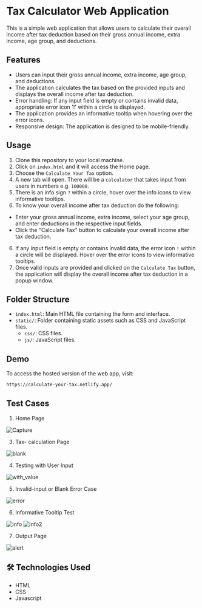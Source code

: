 
# Tax Calculator Web Application

This is a simple web application that allows users to calculate their overall income after tax deduction based on their gross annual income, extra income, age group, and deductions.



## Features

- Users can input their gross annual income, extra income, age group, and deductions.
- The application calculates the tax based on the provided inputs and displays the overall income after tax deduction.
- Error handling: If any input field is empty or contains invalid data, appropriate error icon '!' within a circle is displayed.
- The application provides an informative tooltip when hovering over the error icons.
- Responsive design: The application is designed to be mobile-friendly.



## Usage

1. Clone this repository to your local machine.
2. Click on `index.html` and it will access the Home page.
3. Choose the `Calculate Your Tax` option.   
4. A new tab will open. There will be a `calculator` that takes input from users in numbers e.g. `100000`.
5. There is an info sign `?` within a circle, hover over the info icons to view informative tooltips.
6. To know your overall income after tax deduction do the following:
  - Enter your gross annual income, extra income, select your age group, and enter deductions in the respective input fields.
  - Click the "Calculate Tax" button to calculate your overall income after tax deduction.
6. If any input field is empty or contains invalid data, the error icon `!` within a circle will be displayed. Hover over the error icons to view informative tooltips.
8. Once valid inputs are provided and clicked on the `Calculate Tax` button, the application will display the overall income after tax deduction in a popup window.



## Folder Structure

- `index.html`: Main HTML file containing the form and interface.
- `static/`: Folder containing static assets such as CSS and JavaScript files.
  - `css/`: CSS files.
  - `js/`: JavaScript files.
 

  
## Demo

To access the hosted version of the web app, visit:

```bash
https://calculate-your-tax.netlify.app/
```



## Test Cases
1. Home Page
   
![Capture](https://github.com/AishwaryaSrimani/PracticeGit/assets/165182404/8fda0f0a-a822-4b2f-b3d9-b313b4f02220)

3. Tax- calculation Page

![blank](https://github.com/AishwaryaSrimani/PracticeGit/assets/165182404/4a883c36-2aa4-4a72-bb82-53fe840c4dc3)

4. Testing with User Input

![with_value](https://github.com/AishwaryaSrimani/PracticeGit/assets/165182404/eef30b01-d857-4c47-843a-681e2d3f68b1)

 
5. Invalid-input or Blank Error Case

 ![error](https://github.com/AishwaryaSrimani/PracticeGit/assets/165182404/803a755d-0613-4c09-a095-1ba0f305b473)
 
6. Informative Tooltip Test

![info](https://github.com/AishwaryaSrimani/PracticeGit/assets/165182404/af2a4889-f609-4310-80f4-ed93035c7bde)
![info2](https://github.com/AishwaryaSrimani/PracticeGit/assets/165182404/bc59ee44-b300-4bb6-9a4a-436ea324578a)


7. Output Page

![alert](https://github.com/AishwaryaSrimani/PracticeGit/assets/165182404/5a302e36-ebb9-41ac-9f8a-5849b8300c4d)

## 🛠 Technologies Used
- HTML
- CSS
- Javascript

